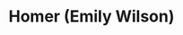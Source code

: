 ---
title: Homer (Emily Wilson)
author_slug: homer_emily_wilson
wikipedia_url: https://en.wikipedia.org/wiki/Homer
layout: author
---